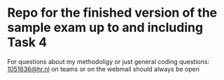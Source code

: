 # Repo for the finished version of the sample exam up to and including Task 4
For questions about my methodoligy or just general coding questions: 1051636@hr.nl on teams or on the webmail should always be open 